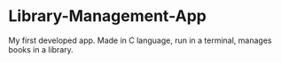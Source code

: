 # Library-Management-App
My first developed app. Made in C language, run in a terminal, manages books in a library.
